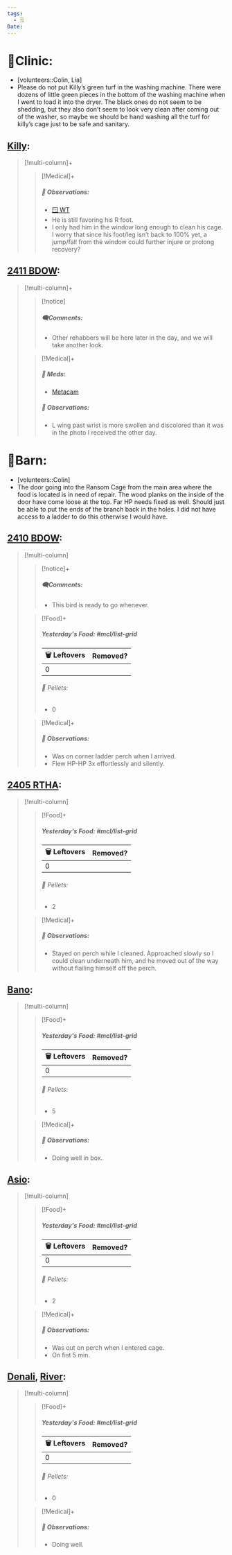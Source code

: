 ```yaml
---
tags:
  - 🗒️
Date: 
---
```


# 🏥Clinic:
- [volunteers::Colin, Lia]
- Please do not put Killy’s green turf in the washing machine. There were dozens of little green pieces in the bottom of the washing machine when I went to load it into the dryer. The black ones do not seem to be shedding, but they also don’t seem to look very clean after coming out of the washer, so maybe we should be hand washing all the turf for killy’s cage just to be safe and sanitary.

## [Killy](../RARE%20Birds/Ed%20Birds/Killy.md):
> [!multi-column]+
>
>> [!Medical]+
>> ##### 🔭 Observations:
>> - [🪟 WT](../Admin/Codes/Window%20time.md)
>> - He is still favoring his R foot.
>> - I only had him in the window long enough to clean his cage. I worry that since his foot/leg isn’t back to 100% yet, a jump/fall from the window could further injure or prolong recovery?

## [2411 BDOW](../RARE%20Birds/2411%20BDOW.md):
> [!multi-column]+
>
>> [!notice]
>> ##### 🗨️Comments:
>> - Other rehabbers will be here later in the day, and we will take another look.
>
>> [!Medical]+
>> ##### 💊 Meds:
>> - [Metacam](../Admin/Codes/Medication/Metacam.md)
>>
>> ##### 🔭 Observations:
>> - L wing past wrist is more swollen and discolored than it was in the photo I received the other day.

# 🏡Barn:
- [volunteers::Colin]
- The door going into the Ransom Cage from the main area where the food is located is in need of repair. The wood planks on the inside of the door have come loose at the top. Far HP needs fixed as well. Should just be able to put the ends of the branch back in the holes. I did not have access to a ladder to do this otherwise I would have.

## [2410 BDOW](../RARE%20Birds/2410%20BDOW.md):
> [!multi-column]
>
>> [!notice]+
>> ##### 🗨️Comments:
>> - This bird is ready to go whenever.
>
>> [!Food]+
>> ##### Yesterday's Food: #mcl/list-grid
>> |🗑️ Leftovers| Removed?
>> |---|---|
>>|0|
>>
>>###### 💩 Pellets:
>>- 0
>
>> [!Medical]+
>> ##### 🔭 Observations:
>> - Was on corner ladder perch when I arrived.
>> - Flew HP-HP 3x effortlessly and silently.

## [2405 RTHA](../RARE%20Birds/2405%20RTHA.md):
> [!multi-column]
>
>> [!Food]+
>> ##### Yesterday's Food: #mcl/list-grid
>> |🗑️ Leftovers| Removed?
>> |---|---|
>>|0|
>>
>>###### 💩 Pellets:
>>- 2
>>
>
>> [!Medical]+
>> ##### 🔭 Observations:
>> - Stayed on perch while I cleaned. Approached slowly so I could clean underneath him, and he moved out of the way without flailing himself off the perch.

## [Bano](../RARE%20Birds/Ed%20Birds/Bano.md):
> [!multi-column]
>
>> [!Food]+
>> ##### Yesterday's Food: #mcl/list-grid
>> |🗑️ Leftovers| Removed?
>> |---|---|
>>|0|
>>
>>###### 💩 Pellets:
>>- 5
>
>> [!Medical]+
>> ##### 🔭 Observations:
>> - Doing well in box.

## [Asio](../RARE%20Birds/Ed%20Birds/Asio.md):
> [!multi-column]
>
>> [!Food]+
>> ##### Yesterday's Food: #mcl/list-grid
>> |🗑️ Leftovers| Removed?
>> |---|---|
>>|0|
>>
>>###### 💩 Pellets:
>>- 2
>
>> [!Medical]+
>> ##### 🔭 Observations:
>> - Was out on perch when I entered cage.
>> - On fist 5 min.

## [Denali](../RARE%20Birds/Ed%20Birds/Denali.md), [River](../RARE%20Birds/Ed%20Birds/River.md):
> [!multi-column]
>
>> [!Food]+
>> ##### Yesterday's Food: #mcl/list-grid
>> |🗑️ Leftovers| Removed?
>> |---|---|
>>|0|
>>
>>###### 💩 Pellets:
>>- 0
>
>> [!Medical]+
>> ##### 🔭 Observations:
>> - Doing well.


